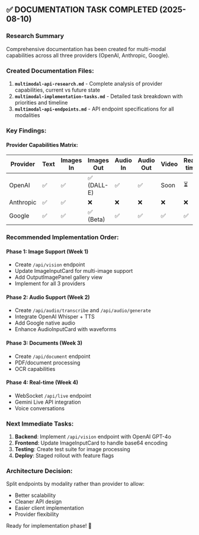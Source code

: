 ## ✅ DOCUMENTATION TASK COMPLETED (2025-08-10)

### Research Summary
Comprehensive documentation has been created for multi-modal capabilities across all three providers (OpenAI, Anthropic, Google). 

### Created Documentation Files:
1. **`multimodal-api-research.md`** - Complete analysis of provider capabilities, current vs future state
2. **`multimodal-implementation-tasks.md`** - Detailed task breakdown with priorities and timeline
3. **`multimodal-api-endpoints.md`** - API endpoint specifications for all modalities

### Key Findings:

#### Provider Capabilities Matrix:
| Provider | Text | Images In | Images Out | Audio In | Audio Out | Video | Real-time |
|----------|------|-----------|------------|----------|-----------|-------|-----------|
| OpenAI   | ✅   | ✅        | ✅ (DALL-E)| ✅       | ✅        | Soon  | ⏳        |
| Anthropic| ✅   | ✅        | ❌         | ❌       | ❌        | ❌    | ❌        |
| Google   | ✅   | ✅        | ✅ (Beta)  | ✅       | ✅        | ✅    | ✅        |

### Recommended Implementation Order:

#### Phase 1: Image Support (Week 1)
- Create `/api/vision` endpoint
- Update ImageInputCard for multi-image support
- Add OutputImagePanel gallery view
- Implement for all 3 providers

#### Phase 2: Audio Support (Week 2)
- Create `/api/audio/transcribe` and `/api/audio/generate`
- Integrate OpenAI Whisper + TTS
- Add Google native audio
- Enhance AudioInputCard with waveforms

#### Phase 3: Documents (Week 3)
- Create `/api/document` endpoint
- PDF/document processing
- OCR capabilities

#### Phase 4: Real-time (Week 4)
- WebSocket `/api/live` endpoint
- Gemini Live API integration
- Voice conversations

### Next Immediate Tasks:
1. **Backend**: Implement `/api/vision` endpoint with OpenAI GPT-4o
2. **Frontend**: Update ImageInputCard to handle base64 encoding
3. **Testing**: Create test suite for image processing
4. **Deploy**: Staged rollout with feature flags

### Architecture Decision:
Split endpoints by modality rather than provider to allow:
- Better scalability
- Cleaner API design
- Easier client implementation
- Provider flexibility

Ready for implementation phase! 🚀 
